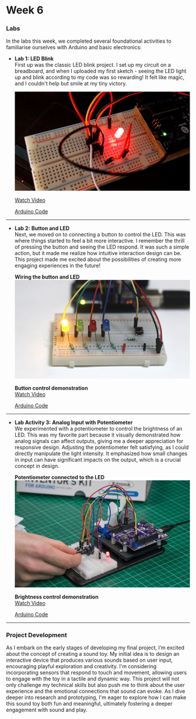 # Week 6

### Labs

In the labs this week, we completed several foundational activities to familiarise ourselves with Arduino and basic electronics:

- **Lab 1:** **LED Blink**  
  First up was the classic LED blink project. I set up my circuit on a breadboard, and when I uploaded my first sketch - seeing the LED light up and blink according to my code was so rewarding! It felt like magic, and I couldn't help but smile at my tiny victory.

  ![LED Circuit](./images/lab-1-blink.jpg)

  [Watch Video](link_to_video_1)

  [Arduino Code](./arduino-code/labs/blink/)

---

- **Lab 2:** **Button and LED**  
  Next, we moved on to connecting a button to control the LED. This was where things started to feel a bit more interactive. I remember the thrill of pressing the button and seeing the LED respond. It was such a simple action, but it made me realize how intuitive interaction design can be. This project made me excited about the possibilities of creating more engaging experiences in the future!

  **Wiring the button and LED**  
  ![Button and LED Setup](./images/lab-2-button-led.jpg)

  **Button control demonstration**  
  [Watch Video](link_to_video_2)

  [Arduino Code](./arduino-code/labs/blink/)

---

- **Lab Activity 3:** **Analog Input with Potentiometer**  
  We experimented with a potentiometer to control the brightness of an LED. This was my favorite part because it visually demonstrated how analog signals can affect outputs, giving me a deeper appreciation for responsive design. Adjusting the potentiometer felt satisfying, as I could directly manipulate the light intensity. It emphasized how small changes in input can have significant impacts on the output, which is a crucial concept in design.

  **Potentiometer connected to the LED**  
  ![Potentiometer Circuit](./images/lab-3-potentiometer.jpeg)

  **Brightness control demonstration**  
  [Watch Video](link_to_video_3)

  [Arduino Code](./arduino-code/labs/blink/)


---

### Project Development

As I embark on the early stages of developing my final project, I’m excited about the concept of creating a sound toy. My initial idea is to design an interactive device that produces various sounds based on user input, encouraging playful exploration and creativity. I'm considering incorporating sensors that respond to touch and movement, allowing users to engage with the toy in a tactile and dynamic way. This project will not only challenge my technical skills but also push me to think about the user experience and the emotional connections that sound can evoke. As I dive deeper into research and prototyping, I'm eager to explore how I can make this sound toy both fun and meaningful, ultimately fostering a deeper engagement with sound and play.
